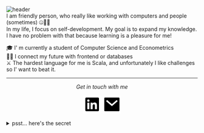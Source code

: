 ![header](https://capsule-render.vercel.app/api?type=waving&color=auto&height=200&section=header&text=Hi!%20I'm%20Justyna&fontSize=65&fontAlignY=35)  
I am friendly person, who really like working with computers and people (sometimes) :zipper_mouth_face::rofl::rofl:  
In my life, I focus on self-development. My goal is to expand my knowledge.  
I have no problem with that because learning is a pleasure for me!

:mortar_board: I' m currently a student of Computer Science and Econometrics  
:woman_technologist: I connect my future with frontend or databases  
:crossed_swords: The hardest language for me is Scala, and unfortunately I like challenges so I' want to beat it.

<hr>
<p align="center">
  <i> Get in touch with me </i>
  <p align="center">
    <a href="https://www.linkedin.com/in/justyna-krotoszynska/"><img src ="https://raw.githubusercontent.com/jkrotoszynska/jkrotoszynska/main/linkedin-box-fill.svg"></a>
    <a href="mailto:justyna.krotoszynska@gmail.com"><img src ="https://raw.githubusercontent.com/jkrotoszynska/jkrotoszynska/main/mail-fill.svg"></a>
</p>

<details>
  <summary>psst... here's the secret</summary>
  <br>
  <p>
    ![](https://visitor-badge.glitch.me/badge?page_id=jkrotoszynska)
  </p>



